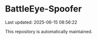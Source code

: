 # BattleEye-Spoofer

Last updated: 2025-06-15 08:56:22

This repository is automatically maintained.
